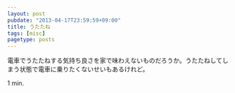 ```yaml
---
layout: post
pubdate: "2013-04-17T23:59:59+09:00"
title: うたたね
tags: [misc]
pagetype: posts
---
```

電車でうたたねする気持ち良さを家で味わえないものだろうか。うたたねしてしまう状態で電車に乗りたくないせいもあるけれど。

1 min.
